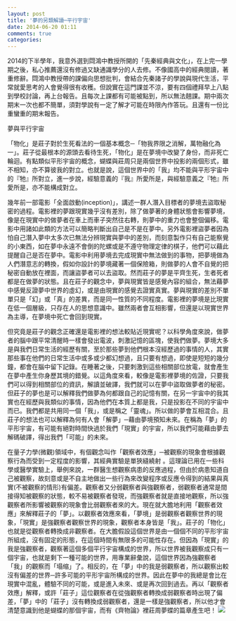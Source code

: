 ```yaml
---
layout: post
title: '夢的另類解讀─平行宇宙'
date: 2014-06-20 01:11
comments: true
categories: 
---
```

2014的下半學年，我意外選到閰鴻中教授所開的「先秦經典與文化」，在上完一學期之後，私心推薦還沒有修過又缺通識學分的人去修。不像國高中的經典閱讀，著重修辭。閰鴻中教授帶的課偏向思想批判，會結合先秦諸子的學說與現代生活，平常就愛思考的人會覺得很有收穫。但說實在這門課並不涼，要有四個禮拜早上八點到學校討論，再上台報告。且每次上課都有可能被點到，所以無法翹課。期中兩次期末一次也都不簡單，須對學說有一定了解才可能在時限內作答玩。且還有一份比重蠻重的期末報告。
<!--more-->
夢與平行宇宙

「物化」是莊子對於生死看法的一個基本概念─「物我界限之消解，萬物融化為一」。莊子從最根本的源頭去看待生死，「物化」是在夢境中改變了身份，而非死亡輪迴。有點類似平形宇宙的概念，蝴蝶與莊周只是兩個世界中投影的兩個形式，雖不相知，亦不算彼我的對立。也就是說，這個世界中的「我」均不能與平形宇宙中的『牠』所對立，進一步說，經驗意義的『我』所愛所是，與經驗意義之『牠』所愛所是，亦不能構成對立。

幾年前一部電影「全面啟動(inception)」，講述一群人潛入目標者的夢境去盜取秘密的過程。電影裡的夢跟現實幾乎沒有差別，除了做夢著的身體狀態會影響夢境，像是在現實中的做夢者在車上而車子突然往右轉，則夢中的重力也會整個偏移。電影中用諸如此類的方法可以簡略判斷出自己是不是在夢中。另外電影裡盜夢者因為怕自己潛入夢中太多次已無法分辨現實與夢中的差別，而刻意製作只有自己能察覺的小東西，如在夢中永遠不會倒的陀螺或是不遵守物理定律的棋子，他們可以藉此提醒自己是否在夢中。電影中利用夢境去完成現實中無法做到的事物，把夢境做為人們潛意志的轉換，假如你設計的夢境藏著一個保險箱，則做夢的人會不自覺的把秘密自動放在裡面，而讓盜夢者可以去盜取。然而莊子的夢是平齊生死，生者死者都是在做夢的狀態。且在莊子的觀念中，夢與現實皆是感覺內容的組合，無法藉夢中感覺反證夢中世界的虛幻，或是由現實的感覺去證實真實。夢與現實的差別不單單只是「幻」或「真」的差異，而是同一性質的不同程度。電影裡的夢境是比現實在低一個層級，只存在人的思想意識中。雖然兩者會互相影響，但還是以現實世界為主導，在夢境中死亡會回到現實。

但究竟是莊子的觀念正確還是電影裡的想法較貼近現實呢？以科學角度來說，做夢者的腦中跟平常清醒時一樣會發出電波，刺激記憶的區塊，使我們做夢。夢境大多是與我們日常生活的經歷有關，至於那些夢到他們根本沒經歷過的事情的人，其實那些事在他們的日常生活中或多或少都幻想過，且只要有想過，即使是短短的幾分鐘，都會在腦中留下記錄。在睡著之後，只要刺激到這些相關部位放電，就會產生在夢中產生你身歷其境的錯覺。以這角度來看，較像是電影裡夢境的佐證，只要我們可以得到相關部位的資訊，解讀並破譯，我們就可以在夢中盜取做夢者的秘密。但莊子的夢也是可以解釋我們做夢為何都跟自己的記憶有關，在另一宇宙中的我其實也在經歷與我類似的事情，因為他們在本質上都是我，只是投影在不同的宇宙中而已。我們都是共用同一個「我」，或是稱之「靈魂」。所以做的夢會互相混合。且莊子的想法也可以解釋為何有人會「解夢」─藉由夢境預知未來。在稱為「夢」的平形宇宙，有可能有絕對時間快過於我們「現實」的宇宙，所以我們可能藉由夢去解碼破譯，得出我們「可能」的未來。

在量子力學(微觀)領域中，有個觀念叫作「觀察者效應」─被觀察的現象會根據觀察行為而受到一定程度的影響，其經典實驗是單狹縫繞射 。這理論已用在一些科學或醫學實驗上，舉例來說，一群醫生想觀察病患的反應過程，但由於病患知道自己被觀察，故刻意或是不自主地做出一些行為來改變程序或反應令得到的結果與真實(不被觀察的情形)有偏差。觀察者又分弱觀察者與強觀察者，弱觀察者通常是間接得知被觀察的狀態，較不易被觀察者發現，而強觀察者就是直接地觀察，所以強觀察者所影響被觀察的現象會比弱觀察者來的大。現在就大膽地利用「觀察者效應」來解釋莊子的「夢」。以觀察者效應來看，「夢境」是弱觀察者觀察世界的現象，「現實」是強觀察者觀察世界的現象，觀察者本身皆是「我」。莊子的「物化」也就是從觀察者轉換成非觀察者。在大膽假設這個世界是由一個個不同的平形宇宙所組成，沒有固定的形態，在這個時間有無限多的可能性存在。但因為「現實」的我是強觀察者，觀察著這個多個平行宇宙構成的世界，所以世界被我觀察成只有一個宇宙，也就是剩下一種可能的世界，用專業辭彙說，這個世界因為強觀察者「我」的觀察而「塌缩」了。相反的，在「夢」中的我是弱觀察者，所以觀察出較沒有偏差的世界─許多可能的平形宇宙所構成的世界。因此在夢中的我總是會比在現實中混亂，體驗不同的可能，或是進入未來、或是再次回到過去。再以「觀察者效應」解釋，或許「莊子」這位觀察者在從強觀察者轉換成弱觀察者時出現了偏差，「夢」中的「莊子」沒有轉換成弱觀察者，還是一樣是強觀察者，所以他才會清楚意識到他是蝴蝶的那個宇宙，而有《齊物論》裡莊周夢蝶的篇章產生吧！
![](/wp-content/uploads/2014/04/2017-06-20-1.jpg)




